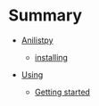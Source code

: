 # Summary

- [Anilistpy](./chapter_1.md)
	- [installing](./install.md)

- [Using](./chapter_2.md)
	- [Getting started](./obj.md)

